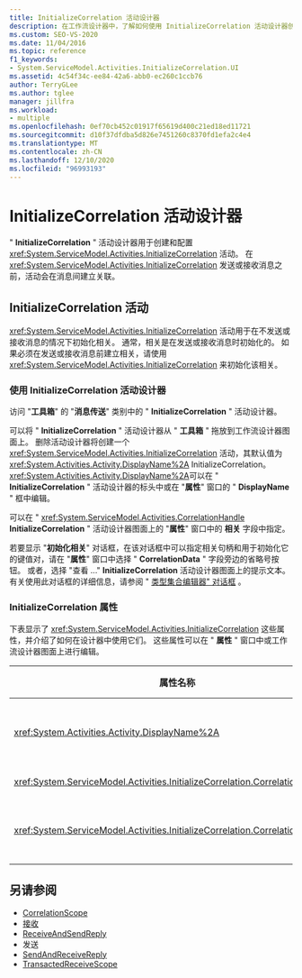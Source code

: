 ```yaml
---
title: InitializeCorrelation 活动设计器
description: 在工作流设计器中，了解如何使用 InitializeCorrelation 活动设计器创建和配置 InitializeCorrelation 活动。
ms.custom: SEO-VS-2020
ms.date: 11/04/2016
ms.topic: reference
f1_keywords:
- System.ServiceModel.Activities.InitializeCorrelation.UI
ms.assetid: 4c54f34c-ee84-42a6-abb0-ec260c1ccb76
author: TerryGLee
ms.author: tglee
manager: jillfra
ms.workload:
- multiple
ms.openlocfilehash: 0ef70cb452c01917f65619d400c21ed18ed11721
ms.sourcegitcommit: d10f37dfdba5d826e7451260c8370fd1efa2c4e4
ms.translationtype: MT
ms.contentlocale: zh-CN
ms.lasthandoff: 12/10/2020
ms.locfileid: "96993193"
---
```

# <a name="initializecorrelation-activity-designer"></a>InitializeCorrelation 活动设计器

" **InitializeCorrelation** " 活动设计器用于创建和配置 <xref:System.ServiceModel.Activities.InitializeCorrelation> 活动。 在 <xref:System.ServiceModel.Activities.InitializeCorrelation> 发送或接收消息之前，活动会在消息间建立关联。

## <a name="the-initializecorrelation-activity"></a>InitializeCorrelation 活动

<xref:System.ServiceModel.Activities.InitializeCorrelation> 活动用于在不发送或接收消息的情况下初始化相关。 通常，相关是在发送或接收消息时初始化的。 如果必须在发送或接收消息前建立相关，请使用 <xref:System.ServiceModel.Activities.InitializeCorrelation> 来初始化该相关。

### <a name="using-the-initializecorrelation-activity-designer"></a>使用 InitializeCorrelation 活动设计器

访问 "**工具箱**" 的 "**消息传送**" 类别中的 " **InitializeCorrelation** " 活动设计器。

可以将 " **InitializeCorrelation** " 活动设计器从 " **工具箱** " 拖放到工作流设计器图面上。 删除活动设计器将创建一个 <xref:System.ServiceModel.Activities.InitializeCorrelation> 活动，其默认值为 <xref:System.Activities.Activity.DisplayName%2A> InitializeCorrelation。 <xref:System.Activities.Activity.DisplayName%2A>可以在 " **InitializeCorrelation** " 活动设计器的标头中或在 "**属性**" 窗口的 " **DisplayName** " 框中编辑。

可以在 " <xref:System.ServiceModel.Activities.CorrelationHandle> **InitializeCorrelation** " 活动设计器图面上的 "**属性**" 窗口中的 **相关** 字段中指定。

若要显示 "**初始化相关**" 对话框，在该对话框中可以指定相关句柄和用于初始化它的键值对，请在 "**属性**" 窗口中选择 " **CorrelationData** " 字段旁边的省略号按钮。 或者，选择 "查看 ..." **InitializeCorrelation** 活动设计器图面上的提示文本。 有关使用此对话框的详细信息，请参阅 " [类型集合编辑器" 对话框](../workflow-designer/type-collection-editor-dialog-box.md) 。

### <a name="the-initializecorrelation-properties"></a>InitializeCorrelation 属性

下表显示了 <xref:System.ServiceModel.Activities.InitializeCorrelation> 这些属性，并介绍了如何在设计器中使用它们。 这些属性可以在 " **属性** " 窗口中或工作流设计器图面上进行编辑。

|属性名称|必选|用法|
|-|--------------|-|
|<xref:System.Activities.Activity.DisplayName%2A>|错误|<xref:System.ServiceModel.Activities.InitializeCorrelation> 活动的友好名称。 默认值为 InitializeCorrelation。<br /><br /> 尽管不是严格需要为友好使用非默认值 <xref:System.Activities.Activity.DisplayName%2A> ，但建议使用。|
|<xref:System.ServiceModel.Activities.InitializeCorrelation.Correlation%2A>|错误|用于关联相关中的工作流活动的 <xref:System.ServiceModel.Activities.CorrelationHandle>。|
|<xref:System.ServiceModel.Activities.InitializeCorrelation.CorrelationData%2A>|错误|将消息与工作流实例相关联的相关数据的字典。<br /><br /> 使用 " **初始化相关** " 对话框可以配置 <xref:System.ServiceModel.Activities.InitializeCorrelation.CorrelationData%2A> 。 有关使用此对话框的详细信息，请参阅 " [类型集合编辑器" 对话框](../workflow-designer/type-collection-editor-dialog-box.md) 。|

## <a name="see-also"></a>另请参阅

- [CorrelationScope](../workflow-designer/correlationscope-activity-designer.md)
- [接收](../workflow-designer/receive-activity-designer.md)
- [ReceiveAndSendReply](../workflow-designer/receiveandsendreply-template-designer.md)
- 发送
- [SendAndReceiveReply](../workflow-designer/sendandreceivereply-template-designer.md)
- [TransactedReceiveScope](../workflow-designer/transactedreceivescope-activity-designer.md)